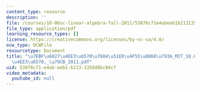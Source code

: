 ```yaml
---
content_type: resource
description: ''
file: /courses/18-06sc-linear-algebra-fall-2011/53876c71e4abeeb1b213135dd8bc84cf_7ebf60274ee36570768451e04f558868793a_MIT_18.06SC_7ebf60274ee36570-_79cb_2011.pdf
file_type: application/pdf
learning_resource_types: []
license: https://creativecommons.org/licenses/by-nc-sa/4.0/
ocw_type: OCWFile
resourcetype: Document
title: "\u7EBF\u6027\u4EE3\u6570\u7684\u51E0\u4F55\u8868\u793A_MIT_18.06SC_\u7EBF\u6027\
  \u4EE3\u6570,_\u79CB_2011.pdf"
uid: 53876c71-e4ab-eeb1-b213-135dd8bc84cf
video_metadata:
  youtube_id: null
---
```

